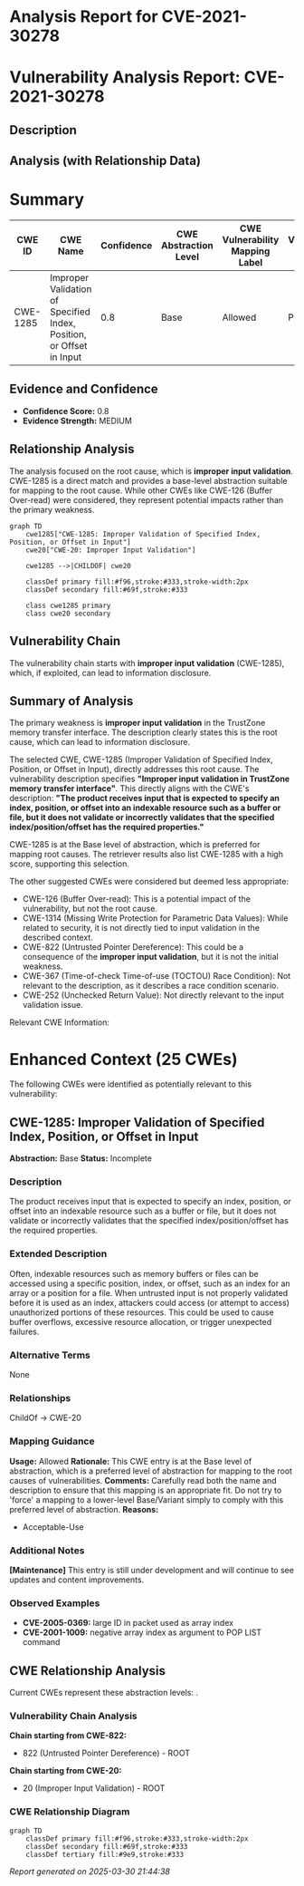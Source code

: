 # Analysis Report for CVE-2021-30278

# Vulnerability Analysis Report: CVE-2021-30278

## Description



## Analysis (with Relationship Data)

# Summary
| CWE ID | CWE Name | Confidence | CWE Abstraction Level | CWE Vulnerability Mapping Label | CWE-Vulnerability Mapping Notes |
|---|---|---|---|---|---|
| CWE-1285 | Improper Validation of Specified Index, Position, or Offset in Input | 0.8 | Base | Allowed | Primary CWE |

## Evidence and Confidence

*   **Confidence Score:** 0.8
*   **Evidence Strength:** MEDIUM

## Relationship Analysis
The analysis focused on the root cause, which is **improper input validation**. CWE-1285 is a direct match and provides a base-level abstraction suitable for mapping to the root cause. While other CWEs like CWE-126 (Buffer Over-read) were considered, they represent potential impacts rather than the primary weakness.

```mermaid
graph TD
    cwe1285["CWE-1285: Improper Validation of Specified Index, Position, or Offset in Input"]
    cwe20["CWE-20: Improper Input Validation"]
    
    cwe1285 -->|CHILDOF| cwe20
    
    classDef primary fill:#f96,stroke:#333,stroke-width:2px
    classDef secondary fill:#69f,stroke:#333
    
    class cwe1285 primary
    class cwe20 secondary
```

## Vulnerability Chain
The vulnerability chain starts with **improper input validation** (CWE-1285), which, if exploited, can lead to information disclosure.

## Summary of Analysis
The primary weakness is **improper input validation** in the TrustZone memory transfer interface. The description clearly states this is the root cause, which can lead to information disclosure.

The selected CWE, CWE-1285 (Improper Validation of Specified Index, Position, or Offset in Input), directly addresses this root cause. The vulnerability description specifies **"Improper input validation in TrustZone memory transfer interface"**. This directly aligns with the CWE's description: **"The product receives input that is expected to specify an index, position, or offset into an indexable resource such as a buffer or file, but it does not validate or incorrectly validates that the specified index/position/offset has the required properties."**

CWE-1285 is at the Base level of abstraction, which is preferred for mapping root causes. The retriever results also list CWE-1285 with a high score, supporting this selection.

The other suggested CWEs were considered but deemed less appropriate:

*   CWE-126 (Buffer Over-read): This is a potential impact of the vulnerability, but not the root cause.
*   CWE-1314 (Missing Write Protection for Parametric Data Values): While related to security, it is not directly tied to input validation in the described context.
*   CWE-822 (Untrusted Pointer Dereference): This could be a consequence of the **improper input validation**, but it is not the initial weakness.
*   CWE-367 (Time-of-check Time-of-use (TOCTOU) Race Condition): Not relevant to the description, as it describes a race condition scenario.
*   CWE-252 (Unchecked Return Value): Not directly relevant to the input validation issue.

Relevant CWE Information:

# Enhanced Context (25 CWEs)
The following CWEs were identified as potentially relevant to this vulnerability:

## CWE-1285: Improper Validation of Specified Index, Position, or Offset in Input
**Abstraction:** Base
**Status:** Incomplete

### Description
The product receives input that is expected to specify an index, position, or offset into an indexable resource such as a buffer or file, but it does not validate or incorrectly validates that the specified index/position/offset has the required properties.

### Extended Description


Often, indexable resources such as memory buffers or files can be accessed using a specific position, index, or offset, such as an index for an array or a position for a file. When untrusted input is not properly validated before it is used as an index, attackers could access (or attempt to access) unauthorized portions of these resources. This could be used to cause buffer overflows, excessive resource allocation, or trigger unexpected failures. 


### Alternative Terms
None

### Relationships
ChildOf -> CWE-20

### Mapping Guidance
**Usage:** Allowed
**Rationale:** This CWE entry is at the Base level of abstraction, which is a preferred level of abstraction for mapping to the root causes of vulnerabilities.
**Comments:** Carefully read both the name and description to ensure that this mapping is an appropriate fit. Do not try to 'force' a mapping to a lower-level Base/Variant simply to comply with this preferred level of abstraction.
**Reasons:**
- Acceptable-Use


### Additional Notes
**[Maintenance]** This entry is still under development and will continue to see updates and content improvements.



### Observed Examples
- **CVE-2005-0369:** large ID in packet used as array index
- **CVE-2001-1009:** negative array index as argument to POP LIST command


## CWE Relationship Analysis

Current CWEs represent these abstraction levels: .


### Vulnerability Chain Analysis

**Chain starting from CWE-822:**
- 822 (Untrusted Pointer Dereference) - ROOT


**Chain starting from CWE-20:**
- 20 (Improper Input Validation) - ROOT



### CWE Relationship Diagram

```mermaid
graph TD
    classDef primary fill:#f96,stroke:#333,stroke-width:2px
    classDef secondary fill:#69f,stroke:#333
    classDef tertiary fill:#9e9,stroke:#333
```



*Report generated on 2025-03-30 21:44:38*
